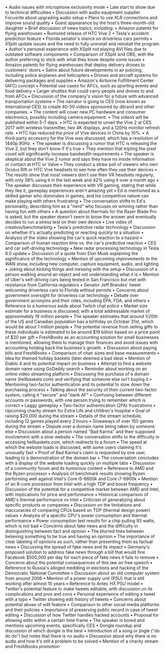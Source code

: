 • Audio issues with microphone exclusivity mode
• Late start to show due to technical difficulties
• Discussion with audio equipment supplier Focusrite about upgrading audio setup
• Plans to use XLR connections and improve sound quality
• Guest appearance by the host's three-month-old daughter
• Brief discussion of news topics, including:
  • Amazon patents for flying warehouses
  • Rumored release of HTC Vive 2
  • Tesla's accident prediction feature
  • Florida senator's stance on driverless cars permits
• XSplit update issues and the need to fully uninstall and reinstall the program
• Author's personal experience with XSplit not playing AVI files due to outdated software components
• Comparison of XSplit and OBS, with the author preferring to stick with what they know despite some issues
• Amazon patents for flying warehouses that deploy delivery drones to customers' doors
• Satire about future developments in air policing, including police airplanes and helicopters
• Drones and aircraft systems for delivering packages and supplies
• Amazon's Airborne Fulfillment Center (AFC) concept
• Potential use cases for AFCs, such as sporting events and food delivery
• Larger shuttles that could carry people and drones to and from AFCs
• Discussion of the company's vision for a future with advanced transportation systems
• The narrator is going to CES (now known as International CES) to create 40-50 videos sponsored by dbrand and other companies.
• The content will cover new PC hardware and consumer electronics, possibly including camera equipment.
• The videos will be published within 5-7 days.
• HTC is expected to unveil the Vive 2 at CES 2017 with wireless transmitter, two 4K displays, and a 120Hz monitor refresh rate.
• HTC has reduced the price of Vive devices in China by 10%.
• A third-party accessory for the Vive was discussed, which has a resolution of 1440p 90Hz.
• The speaker is discussing a rumor that HTC is releasing the Vive 2, but they don't know if it's true
• They mention that tripling the pixel count will significantly increase bandwidth requirements
• The speaker is skeptical about the Vive 2 rumor and says they have no inside information or contact at HTC or Valve
• They conduct a straw poll of viewers who own Oculus Rift or HTC Vive headsets to see how often they use their devices
• The results show that most viewers don't use their VR headsets regularly, with only 38% using it in the last week and 42% using it over a month ago
• The speaker discusses their experience with VR gaming, stating that while they like it, gameplay experiences aren't amazing yet
• Ed is mentioned as a skilled gamer who dominates in games, and his competitive nature can make playing with others frustrating
• The conversation shifts to Ed's personality, describing him as a "nerd" who focuses on winning rather than having fun with others
• A question about thermals for the Razer Blade Pro is asked, but the speaker doesn't seem to know the answer and eventually decides to run a stress test on their own device
• Live video of creation/benchmarking
• Tesla's predictive radar technology
• Discussion on whether it's actually predicting or reacting quickly to a situation
• Analysis of the video showing the car's quick reaction to a hazard
• Comparison of human reaction time vs. the car's predictive reaction
• CES and car self-driving technology
• New radar processing technology in Tesla 8.0 update
• Discussion of a quote from Elon Musk explaining the significance of the technology
• Mention of upcoming improvements to the WAN show, including new computer, capture equipment, audio, and lighting
• Joking about kicking things and messing with the setup
• Discussion of a person walking around an object and not understanding what it is
• Mention of Uber's self-driving cars being tested in San Francisco but met with resistance from California regulators
• Senator Jeff Brandes' tweet welcoming driverless cars to Florida without permits
• Concerns about government oversight for driverless car technology
• Debate over government acronyms and their roles, including EPA, FDA, and others
• Reference to a humorous aside about Twitch chat police
• Market size estimate for a business is discussed, with a total addressable market of approximately 19 million people
• The speaker estimates that around 1/20th of the US and Canadian population has a birthday on October 31st, which would be about 1 million people
• The potential revenue from selling gifts to these individuals is estimated to be around $19 billion based on a price point of $20 per gift
• FreshBooks as an accounting solution for small businesses is mentioned, allowing them to manage their finances and avoid issues with accounting holding back the business's growth.
• Discussion about paying bills and FreshBooks
• Comparison of chair sizes and base measurements
• Idea for themed holiday baskets (later deemed a bad idea)
• Mention of Diablo 4 and its potential impact on business
• Attempt to find a website domain name using GoDaddy search
• Reminder about working on an online video streaming platform
• Discussing the purchase of a domain name (hellbaskets.com) and verifying that someone else isn't buying it
• Mentioning two-factor authentication and its potential to slow down the purchasing process
• Talking about the security of their current two-factor system, calling it "secure" and "dank AF"
• Confusing between different accounts or passwords, with one person trying to remember which is correct
• Laggy gameplay
• Two-factor authentication (2FA) frustrations
• Upcoming charity stream for Extra Life and children's hospital
• Goal of raising $20,000 during the stream
• Details of the stream schedule, including 12 games played every 2 hours
• Giveaways of over 150 games during the stream
• Dispute over a domain name being taken by someone else
• Discussion about a person named "Bad Karma" and their supposed involvement with a slow website
• The conversation shifts to the difficulty in accessing hellbaskets.com, which redirects to a forum
• The speed at which the website loads is discussed, with some users claiming it's unusually fast
• Proof of Bad Karma's claim is requested by one user, leading to a demonstration of the domain bar
• The conversation concludes with a display of the website loading quickly on multiple tabs
• Discussion of a community forum and its humorous content
• Reference to AMD and the Ryzen processor
• Analysis of benchmark results showing Ryzen performing well against Intel's Core i5-6600k and Core i7-6900k
• Mention of an 8-core processor from Intel with a high TDP and boost frequency
• Discussion of the potential for a competitive market between AMD and Intel, with implications for price and performance
• Historical comparison of AMD's thermal performance vs Intel
• Criticism of generalizing about specific products or companies
• Discussion on the limitations and inaccuracies of comparing CPUs based on TDP (thermal design power) values
• Analysis of a specific CPU's power consumption and thermal performance
• Power consumption test results for a chip pulling 93 watts, which is not bad
• Concerns about fake news and the difficulty in distinguishing between fact and opinion
• The blurred lines between believing something to be true and having an opinion
• The importance of clear labeling of opinions as such, rather than presenting them as factual news
• Discussing the spread of fake news and its impact
• Germany's proposed solution to address fake news through a bill that would fine Facebook $500,000 per day for each piece of fake news it fails to remove
• Concerns about the potential consequences of this law on free speech
• Reference to Russia's alleged meddling in elections and hacking of the Democratic National Committee
• Discussion about an old computer system from around 2006
• Mention of a power supply unit (PSU) that is still working after almost 10 years
• Reference to Antec HX PSU model
• Twitter's potential feature to make tweets editable, with discussion on its complications and pros and cons
• Personal experience of editing a tweet with a typo
• Twitter showing edit history of tweets
• Concerns about potential abuse of edit feature
• Comparison to other social media platforms and their policies
• Importance of preserving public record in case of tweet editing
• Discussion of how Twitter handles hacked accounts
• Proposal for allowing edits within a certain time frame
• The speaker is bored and mentions upcoming events, specifically CES
• Dongle roundup and discussion of which dongle is the best
• Introduction of a song or jingle ("do do do") but notes that there is no audio
• Discussion about why there is no audio and how it's still a problem to be solved
• Mention of a charity stream and FreshBooks promotion